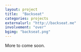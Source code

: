 ```yaml
---
layout: project
title:  "Backseat"
categories: projects
externalurl: "http://backseat.me"
involvement: "over"
bgimg: "backseat.png"
---
```


More to come soon.
